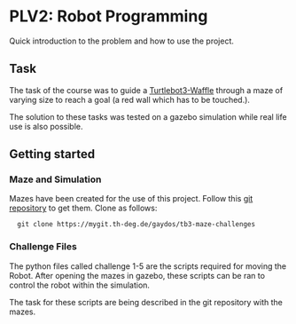 PLV2: Robot Programming
==============================================================

Quick introduction to the problem and how to use the project.

Task
---

The task of the course was to guide a [Turtlebot3-Waffle](https://emanual.robotis.com/docs/en/platform/turtlebot3/overview/) through a maze of varying size to reach a goal (a red wall which has to be touched.).

The solution to these tasks was tested on a gazebo simulation while real life use is also possible.

Getting started
---

### Maze and Simulation
Mazes have been created for the use of this project.
Follow this [git repository](https://mygit.th-deg.de/gaydos/tb3-maze-challenges) to get them. Clone as follows:

```console
  git clone https://mygit.th-deg.de/gaydos/tb3-maze-challenges
```

### Challenge Files
The python files called challenge 1-5 are the scripts required for moving the Robot. After opening the mazes in gazebo, these scripts can be ran to control the robot within the simulation. 

The task for these scripts are being described in the git repository with the mazes.
